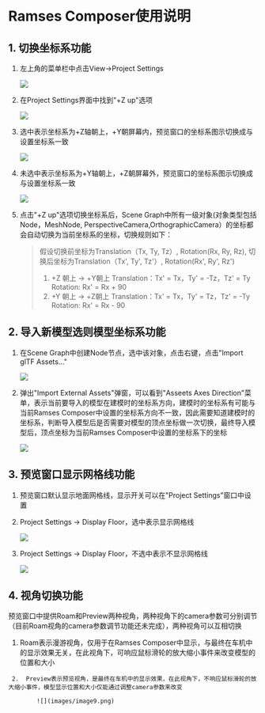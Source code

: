 # Ramses Composer使用说明

## 1.  切换坐标系功能

 1.  左上角的菜单栏中点击View-\>Project Settings

        ![](images/image1.png)

 2.  在Project Settings界面中找到"+Z up"选项

        ![](images/image2.png)

 3.  选中表示坐标系为+Z轴朝上，+Y朝屏幕内，预览窗口的坐标系图示切换成与设置坐标系一致

        ![](images/image3.png)

 4.  未选中表示坐标系为+Y轴朝上，+Z朝屏幕外，预览窗口的坐标系图示切换成与设置坐标系一致

        ![](images/image4.png)

 5.  点击"+Z up"选项切换坐标系后，Scene Graph中所有一级对象(对象类型包括Node，MeshNode, PerspectiveCamera,OrthographicCamera）的坐标都会自动切换为当前坐标系的坐标，切换规则如下：

        >假设切换前坐标为Translation（Tx, Ty, Tz）, Rotation(Rx, Ry, Rz),
        >切换后坐标为Translation（Tx', Ty', Tz'）, Rotation(Rx', Ry', Rz')
        >1.  +Z 朝上 -\> +Y朝上
            Translation：Tx' = Tx，Ty' = -Tz，Tz' = Ty
            Rotation: Rx' = Rx + 90
        >2.  +Y 朝上 -\> +Z朝上
            Translation：Tx' = Tx，Ty' = Tz，Tz' = -Ty
            Rotation: Rx' = Rx - 90

## 2.  导入新模型选则模型坐标系功能

 1.  在Scene Graph中创建Node节点，选中该对象，点击右键，点击"Import glTF Assets\..."

        ![](images/image5.png)

 2.  弹出"Import External Assets"弹窗，可以看到"Asseets Axes Direction"菜单，表示当前要导入的模型在建模时的坐标系方向，建模时的坐标系有可能与当前Ramses Composer中设置的坐标系方向不一致，因此需要知道建模时的坐标系，判断导入模型后是否需要对模型的顶点坐标做一次切换，最终导入模型后，顶点坐标为当前Ramses Composer中设置的坐标系下的坐标

        ![](images/image6.png)

## 3.  预览窗口显示网格线功能

  1.  预览窗口默认显示地面网格线，显示开关可以在"Project Settings"窗口中设置

  2.  Project Settings -\> Display Floor，选中表示显示网格线

        ![](images/image7.png)

  3.  Project Settings -\> Display Floor，不选中表示不显示网格线
 
        ![](images/image8.png)

## 4.  视角切换功能

预览窗口中提供Roam和Preview两种视角，两种视角下的camera参数可分别调节（目前Roam视角的camera参数调节功能还未完成），两种视角可以互相切换

   1.  Roam表示漫游视角，仅用于在Ramses Composer中显示，与最终在车机中的显示效果无关，在此视角下，可响应鼠标滑轮的放大缩小事件来改变模型的位置和大小

     2.  Preview表示预览视角，是最终在车机中的显示效果，在此视角下，不响应鼠标滑轮的放大缩小事件，模型显示位置和大小仅能通过调整camera参数来改变

            ![](images/image9.png)
